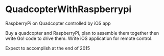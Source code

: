 QuadcopterWithRaspberrypi
=========================

RaspberryPi on Quadcopter controlled by iOS app

Buy a quadcopter and RaspberryPi, plan to assemble them together then write Go! code to drive them.
Write iOS application for remote control.

Expect to accomplish at the end of 2015
